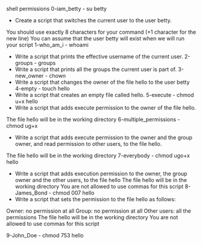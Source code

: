 shell permissions
0-iam_betty - su betty
* Create a script that switches the current user to the user betty.

You should use exactly 8 characters for your command (+1 character for the new line)
You can assume that the user betty will exist when we will run your script
1-who_am_i - whoami
* Write a script that prints the effective username of the current user.
2-groups - groups
* Write a script that prints all the groups the current user is part of.
3-new_owner - chown
* Write a script that changes the owner of the file hello to the user betty
4-empty - touch hello
* Write a script that creates an empty file called hello.
5-execute - chmod u+x hello 
* Write a script that adds execute permission to the owner of the file hello.

The file hello will be in the working directory
6-multiple_permissions - chmod ug+x
* Write a script that adds execute permission to the owner and the group owner, and read permission to other users, to the file hello.

The file hello will be in the working directory
7-everybody - chmod ugo+x hello
* Write a script that adds execution permission to the owner, the group owner and the other users, to the file hello
The file hello will be in the working directory
You are not allowed to use commas for this script
8-James_Bond - chmod 007 hello
* Write a script that sets the permission to the file hello as follows:

Owner: no permission at all
Group: no permission at all
Other users: all the permissions
The file hello will be in the working directory You are not allowed to use commas for this script

9-John_Doe - chmod 753 hello

